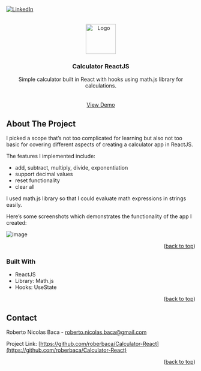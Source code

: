 <div id="top"></div>


[![LinkedIn][linkedin-shield]][linkedin-url]


<!-- PROJECT LOGO -->
<br />
<div align="center">
  <a href="https://github.com/roberbaca/ECommerceJS">  
    <img src="https://user-images.githubusercontent.com/83043304/140669718-0a350618-f217-4247-9d91-42d00c4c292f.png" alt="Logo" width="80" height="80">
  </a>

<h3 align="center">Calculator ReactJS</h3>

  <p align="center">
    Simple calculator built in React with hooks using math.js library for calculations.
    <br />  
    <br />
    <br />
    <a href="https://simple-calculator-reactjs.web.app" target = "_blank">View Demo</a>  
  </p>
</div>

<!-- ABOUT THE PROJECT -->
## About The Project

I picked a scope that’s not too complicated for learning but also not too basic for covering different aspects of creating a calculator app in ReactJS.

The features I implemented include:

* add, subtract, multiply, divide, exponentiation
* support decimal values
* reset functionality
* clear all

I used math.js library so that I could evaluate math expressions in strings easily.

Here’s some screenshots which demonstrates the functionality of the app I created:

![image](https://user-images.githubusercontent.com/83043304/147889876-a2cc8c9a-a5eb-4067-91d3-ccbd4b7fa5a6.png)

<p align="right">(<a href="#top">back to top</a>)</p>

### Built With

* ReactJS
* Library: Math.js
* Hooks: UseState

<p align="right">(<a href="#top">back to top</a>)</p>

<!-- CONTACT -->
## Contact

Roberto Nicolas Baca - roberto.nicolas.baca@gmail.com

Project Link: [https://github.com/roberbaca/Calculator-React](https://github.com/roberbaca/Calculator-React)

<p align="right">(<a href="#top">back to top</a>)</p>





<!-- MARKDOWN LINKS & IMAGES -->
<!-- https://www.markdownguide.org/basic-syntax/#reference-style-links -->
[contributors-shield]: https://img.shields.io/github/contributors/github_username/repo_name.svg?style=for-the-badge
[contributors-url]: https://github.com/github_username/repo_name/graphs/contributors
[forks-shield]: https://img.shields.io/github/forks/github_username/repo_name.svg?style=for-the-badge
[forks-url]: https://github.com/github_username/repo_name/network/members
[stars-shield]: https://img.shields.io/github/stars/github_username/repo_name.svg?style=for-the-badge
[stars-url]: https://github.com/github_username/repo_name/stargazers
[issues-shield]: https://img.shields.io/github/issues/github_username/repo_name.svg?style=for-the-badge
[issues-url]: https://github.com/github_username/repo_name/issues
[license-shield]: https://img.shields.io/github/license/github_username/repo_name.svg?style=for-the-badge
[license-url]: https://github.com/github_username/repo_name/blob/master/LICENSE.txt
[linkedin-shield]: https://img.shields.io/badge/-LinkedIn-black.svg?style=for-the-badge&logo=linkedin&colorB=555
[linkedin-url]: https://linkedin.com/in/roberto-baca
[product-screenshot]: images/screenshot.png
